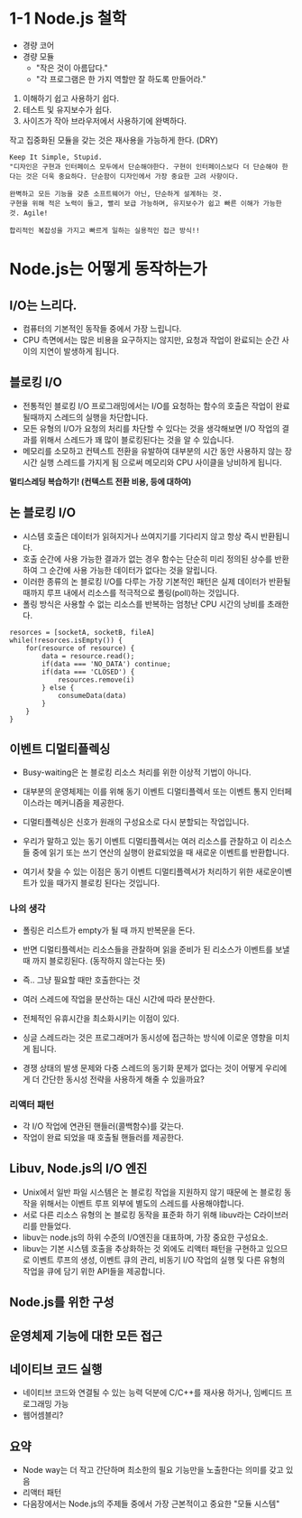 # 1-1 Node.js 철학

-   경량 코어
-   경량 모듈
    -   "작은 것이 아름답다."
    -   "각 프로그램은 한 가지 역할만 잘 하도록 만들어라."

1. 이해하기 쉽고 사용하기 쉽다.
2. 테스트 및 유지보수가 쉽다.
3. 사이즈가 작아 브라우저에서 사용하기에 완벽하다.

작고 집중화된 모듈을 갖는 것은 재사용을 가능하게 한다. (DRY)

```
Keep It Simple, Stupid.
"디자인은 구현과 인터페이스 모두에서 단순해야한다. 구현이 인터페이스보다 더 단순해야 한다는 것은 더욱 중요하다. 단순함이 디자인에서 가장 중요한 고려 사항이다.

완벽하고 모든 기능을 갖춘 소프트웨어가 아닌, 단순하게 설계하는 것.
구현을 위해 적은 노력이 들고, 빨리 보급 가능하며, 유지보수가 쉽고 빠른 이해가 가능한 것. Agile!

합리적인 복잡성을 가지고 빠르게 일하는 실용적인 접근 방식!!
```

# Node.js는 어떻게 동작하는가

## I/O는 느리다.

-   컴퓨터의 기본적인 동작들 중에서 가장 느립니다.
-   CPU 측면에서는 많은 비용을 요구하지는 않지만, 요청과 작업이 완료되는 순간 사이의 지연이 발생하게 됩니다.

## 블로킹 I/O

-   전통적인 블로킹 I/O 프로그래밍에서는 I/O를 요청하는 함수의 호출은 작업이 완료될때까지 스레드의 실행을 차단합니다.
-   모든 유형의 I/O가 요청의 처리를 차단할 수 있다는 것을 생각해보면 I/O 작업의 결과를 위해서 스레드가 꽤 많이 블로킹된다는 것을 알 수 있습니다.
-   메모리를 소모하고 컨텍스트 전환을 유발하여 대부분의 시간 동안 사용하지 않는 장시간 실행 스레드를 가지게 됨 으로써 메모리와 CPU 사이클을 낭비하게 됩니다.

<b>멀티스레딩 복습하기! (컨텍스트 전환 비용, 등에 대하여)</b>

## 논 블로킹 I/O

-   시스템 호출은 데이터가 읽혀지거나 쓰여지기를 기다리지 않고 항상 즉시 반환됩니다.
-   호출 순간에 사용 가능한 결과가 없는 경우 함수는 단순히 미리 정의된 상수를 반환하여 그 순간에 사용 가능한 데이터가 없다는 것을 알립니다.
-   이러한 종류의 논 블로킹 I/O를 다루는 가장 기본적인 패턴은 실제 데이터가 반환될 때까지 루프 내에서 리소스를 적극적으로 폴링(poll)하는 것입니다.
-   폴링 방식은 사용할 수 없는 리소스를 반복하는 엄청난 CPU 시간의 낭비를 초래한다.

```
resorces = [socketA, socketB, fileA]
while(!resorces.isEmpty()) {
    for(resource of resource) {
        data = resource.read();
        if(data === 'NO_DATA') continue;
        if(data === 'CLOSED') {
            resources.remove(i)
        } else {
            consumeData(data)
        }
    }
}
```

## 이벤트 디멀티플렉싱

-   Busy-waiting은 논 블로킹 리소스 처리를 위한 이상적 기법이 아니다.
-   대부분의 운영체제는 이를 위해 동기 이벤트 디멀티플렉서 또는 이벤트 통지 인터페이스라는 메커니즘을 제공한다.
-   디멀티플렉싱은 신호가 원래의 구성요소로 다시 분할되는 작업입니다.

-   우리가 말하고 있는 동기 이벤트 디멀티플렉서는 여러 리소스를 관찰하고 이 리소스들 중에 읽기 또는 쓰기 연산의 실행이 완료되었을 때 새로운 이벤트를 반환합니다.
-   여기서 찾을 수 있는 이점은 동기 이벤트 디멀티플렉서가 처리하기 위한 새로운이벤트가 있을 때가지 블로킹 된다는 것입니다.

### 나의 생각

-   폴링은 리스트가 empty가 될 때 까지 반복문을 돈다.
-   반면 디멀티플렉서는 리소스들을 관찰하며 읽을 준비가 된 리소스가 이벤트를 보낼 때 까지 블로킹된다. (동작하지 않는다는 뜻)
-   즉.. 그냥 필요할 때만 호출한다는 것

-   여러 스레드에 작업을 분산하는 대신 시간에 따라 분산한다.
-   전체적인 유휴시간을 최소화시키는 이점이 있다.
-   싱글 스레드라는 것은 프로그래머가 동시성에 접근하는 방식에 이로운 영향을 미치게 됩니다.
-   경쟁 상태의 발생 문제와 다중 스레드의 동기화 문제가 없다는 것이 어떻게 우리에게 더 간단한 동시성 전략을 사용하게 해줄 수 있을까요?

### 리액터 패턴

-   각 I/O 작업에 연관된 핸들러(콜백함수)를 갖는다.
-   작업이 완료 되었을 때 호출될 핸들러를 제공한다.

## Libuv, Node.js의 I/O 엔진

-   Unix에서 일반 파일 시스템은 논 블로킹 작업을 지원하지 않기 때문에 논 블로킹 동작을 위해서는 이벤트 루프 외부에 별도의 스레드를 사용해야합니다.
-   서로 다른 리소스 유형의 논 블로킹 동작을 표준화 하기 위해 libuv라는 C라이브러리를 만들었다.
-   libuv는 node.js의 하위 수준의 I/O엔진을 대표하며, 가장 중요한 구성요소.
-   libuv는 기본 시스템 호출을 추상화하는 것 외에도 리액터 패턴을 구현하고 있으므로 이벤트 루프의 생성, 이벤트 큐의 관리, 비동기 I/O 작업의 실행 및 다른 유형의 작업을 큐에 담기 위한 API들을 제공합니다.

## Node.js를 위한 구성

## 운영체제 기능에 대한 모든 접근

## 네이티브 코드 실행

-   네이티브 코드와 연결될 수 있는 능력 덕분에 C/C++를 재사용 하거나, 임베디드 프로그래밍 가능
-   웹어셈블리?

## 요약

-   Node way는 더 작고 간단하며 최소한의 필요 기능만을 노출한다는 의미를 갖고 있음
-   리액터 패턴
-   다음장에서는 Node.js의 주제들 중에서 가장 근본적이고 중요한 "모듈 시스템"
